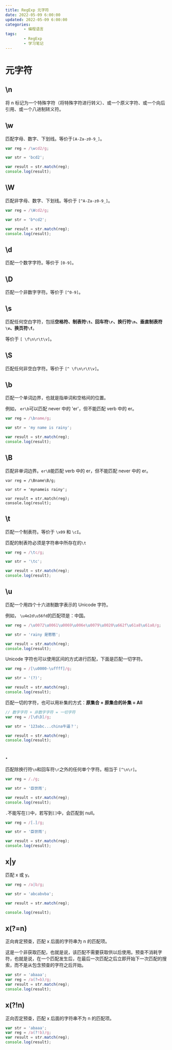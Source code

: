 ```yaml
---
title: RegExp 元字符
date: 2022-05-09 6:00:00
updated: 2022-05-09 6:00:00
categories:
        - 编程语言
tags:
        - RegExp 
        - 学习笔记
---
```


# 元字符

## \n

将 n 标记为一个特殊字符（将特殊字符进行转义）、或一个原义字符、或一个向后引用、或一个八进制转义符。

## \w

匹配字母、数字、下划线。等价于`[A-Za-z0-9_]`。

```js
var reg = /\wcd2/g;

var str = 'bcd2';

var result = str.match(reg);
console.log(result);

```

## \W

匹配非字母、数字、下划线。等价于 `[^A-Za-z0-9_]`。

```js
var reg = /\Wcd2/g;

var str = 'b*cd2';

var result = str.match(reg);
console.log(result);

```

## \d

匹配一个数字字符。等价于 `[0-9]`。

## \D

匹配一个非数字字符。等价于 `[^0-9]`。

## \s

匹配任何空白字符，包括**空格符、制表符`\t`、回车符`\r`、换行符`\n`、垂直制表符`\v`、换页符`\f`**。

等价于 `[ \f\n\r\t\v]`。

## \S

匹配任何非空白字符。等价于 `[^ \f\n\r\t\v]`。

## \b

匹配一个单词边界，也就是指单词和空格间的位置。

例如， `er\b`可以匹配 never 中的 'er'，但不能匹配 verb 中的 er。

```js
var reg = /\bname/g;

var str = 'my name is rainy';

var result = str.match(reg);
console.log(result);
```

## \B

匹配非单词边界。`er\B`能匹配 verb 中的 er，但不能匹配 never 中的 er。

```JS
var reg = /\Bname\B/g;

var str = 'mynameis rainy';

var result = str.match(reg);
console.log(result);

```

## \t

匹配一个制表符。等价于 `\x09` 和 `\cI`。

匹配的制表符必须是字符串中所存在的`\t`

```js
var reg = /\tc/g;

var str = '\tc';

var result = str.match(reg);
console.log(result);

```

## \u

匹配一个用四个十六进制数字表示的 Unicode 字符。

例如， `\u4e2d\u56fd`的匹配项是：中国。



```js
var reg = /\u0072\u0061\u0069\u006e\u0079\u0020\u662f\u61a8\u61a8/g;

var str = 'rainy 是憨憨';

var result = str.match(reg);
console.log(result);
```

Unicode 字符也可以使用区间的方式进行匹配，下面是匹配一切字符。

```js
var reg = /[\u0000-\uffff]/g;

var str = '(?)';

var result = str.match(reg);
console.log(result);

```

匹配一切的字符，也可以用补集的方式：**原集合 + 原集合的补集 = All**

```js
// 数字字符 + 非数字字符 = 一切字符
var reg = /[\d\D]/g;

var str = '123abc...china牛逼？';

var result = str.match(reg);
console.log(result);

```

## .

匹配除换行符`\n`和回车符`\r`之外的任何单个字符。相当于 `[^\n\r]`。

```js
var reg = /./g;

var str = '臣世雨';

var result = str.match(reg);
console.log(result);

```

`.`不能写在`[]`中，若写到`[]`中，会匹配到 null。

```js
var reg = /[.]/g;

var str = '臣世雨';

var result = str.match(reg);
console.log(result);

```

## x|y

匹配 x 或 y。

```js
var reg = /a|b/g;

var str = 'abcabvba';

var result = str.match(reg);

console.log(result);

```

## x(?=n)

正向肯定预查，匹配 x 后面的字符串为 n 的匹配项。

这是一个非获取匹配，也就是说，该匹配不需要获取供以后使用。预查不消耗字符，也就是说，在一个匹配发生后，在最后一次匹配之后立即开始下一次匹配的搜索，而不是从包含预查的字符之后开始。

```js
var str = 'abaaa';
var reg = /a(?=b)/g;
var result = str.match(reg);
console.log(result);

```

## x(?!n)

正向否定预查，匹配 x 后面的字符串不为 n 的匹配项。

```js
var str = 'abaaa';
var reg = /a(?!b)/g;
var result = str.match(reg);
console.log(result);

```

